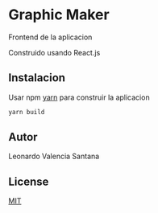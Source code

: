 # Graphic Maker

Frontend de la aplicacion

Construido usando React.js

## Instalacion

Usar npm [yarn](https://yarnpkg.com/) para construir la aplicacion

```bash
yarn build
```

## Autor
Leonardo Valencia Santana

## License
[MIT](https://choosealicense.com/licenses/mit/)